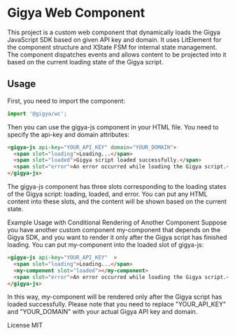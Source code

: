 # Gigya Web Component

This project is a custom web component that dynamically loads the Gigya JavaScript SDK based on given API key and domain. It uses LitElement for the component structure and XState FSM for internal state management. The component dispatches events and allows content to be projected into it based on the current loading state of the Gigya script.

## Usage

First, you need to import the component:

```javascript
import '@gigya/wc';
```

Then you can use the gigya-js component in your HTML file. You need to specify the api-key and domain attributes:

```html
<gigya-js api-key="YOUR_API_KEY" domain="YOUR_DOMAIN">
  <span slot="loading">Loading...</span>
  <span slot="loaded">Gigya script loaded successfully.</span>
  <span slot="error">An error occurred while loading the Gigya script.</span>
</gigya-js>
```

The gigya-js component has three slots corresponding to the loading states of the Gigya script: loading, loaded, and error. You can put any HTML content into these slots, and the content will be shown based on the current state.

Example Usage with Conditional Rendering of Another Component
Suppose you have another custom component my-component that depends on the Gigya SDK, and you want to render it only after the Gigya script has finished loading. You can put my-component into the loaded slot of gigya-js:

```html
<gigya-js api-key="YOUR_API_KEY"  >
  <span slot="loading">Loading...</span>
  <my-component slot="loaded"></my-component>
  <span slot="error">An error occurred while loading the Gigya script.</span>
</gigya-js>
```

In this way, my-component will be rendered only after the Gigya script has loaded successfully.
Please note that you need to replace "YOUR_API_KEY" and "YOUR_DOMAIN" with your actual Gigya API key and domain.

License
MIT
